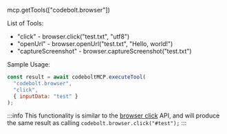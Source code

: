 mcp.getTools(["codebolt.browser"])

List of Tools:
- "click" - browser.click("test.txt", "utf8")
- "openUrl" - browser.openUrl("test.txt", "Hello, world!")
- "captureScreenshot" - browser.captureScreenshot("test.txt")

Sample Usage:
```javascript
const result = await codeboltMCP.executeTool(
  "codebolt.browser",
  "click",
  { inputData: "test" }
);
```


:::info
This functionality is similar to the [browser click](/docs/api/apiaccess/browser/click) API, and will produce the same result as calling `codebolt.browser.click("#test");`
:::
